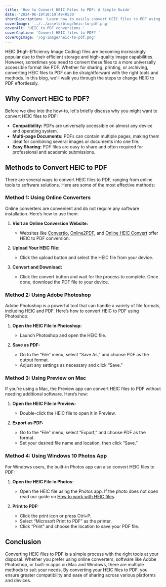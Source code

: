 ```yaml
---
title: 'How to Convert HEIC Files to PDF: A Simple Guide'
date: '2024-06-19T10:19:49+0530'
shortDescription: 'Learn how to easily convert HEIC files to PDF using free online tools, Adobe Photoshop, and built-in apps on Mac and Windows for seamless compatibility.'
coverImage: '../../assets/blog/heic-to-pdf.png'
coverAlt: 'HEIC to PDF conversions.'
coverCaption: 'Convert HEIC files to PDF? '
coverOgImage: '/og-image/heic-to-pdf.png'
---
```


HEIC (High-Efficiency Image Coding) files are becoming increasingly popular due to their efficient storage and high-quality image capabilities. However, sometimes you need to convert these files to a more universally accessible format like PDF. Whether for sharing, printing, or archiving, converting HEIC files to PDF can be straightforward with the right tools and methods. In this blog, we'll walk you through the steps to change HEIC to PDF effortlessly.

## Why Convert HEIC to PDF?

Before we dive into the how-to, let's briefly discuss why you might want to convert HEIC files to PDF:
- **Compatibility:** PDFs are universally accessible on almost any device and operating system.
- **Multi-page Documents:** PDFs can contain multiple pages, making them ideal for combining several images or documents into one file.
- **Easy Sharing:** PDF files are easy to share and often required for professional and academic submissions.

## Methods to Convert HEIC to PDF

There are several ways to convert HEIC files to PDF, ranging from online tools to software solutions. Here are some of the most effective methods:

### Method 1: Using Online Converters

Online converters are convenient and do not require any software installation. Here’s how to use them:

1. **Visit an Online Conversion Website:**
   - Websites like [Convertio](https://convertio.co/heic-pdf/), [Online2PDF](https://online2pdf.com/heic-to-pdf), and [Online HEIC Convert](https://onlineheicconvert.com/heic-to-pdf/) offer HEIC to PDF conversion.

2. **Upload Your HEIC File:**
   - Click the upload button and select the HEIC file from your device.

3. **Convert and Download:**
   - Click the convert button and wait for the process to complete. Once done, download the PDF file to your device.

### Method 2: Using Adobe Photoshop

Adobe Photoshop is a powerful tool that can handle a variety of file formats, including HEIC and PDF. Here’s how to convert HEIC to PDF using Photoshop:

1. **Open the HEIC File in Photoshop:**
   - Launch Photoshop and open the HEIC file.

2. **Save as PDF:**
   - Go to the “File” menu, select “Save As,” and choose PDF as the output format.
   - Adjust any settings as necessary and click “Save.”

### Method 3: Using Preview on Mac

If you’re using a Mac, the Preview app can convert HEIC files to PDF without needing additional software. Here’s how:

1. **Open the HEIC File in Preview:**
   - Double-click the HEIC file to open it in Preview.

2. **Export as PDF:**
   - Go to the “File” menu, select “Export,” and choose PDF as the format.
   - Set your desired file name and location, then click “Save.”

### Method 4: Using Windows 10 Photos App

For Windows users, the built-in Photos app can also convert HEIC files to PDF:

1. **Open the HEIC File in Photos:**
   - Open the HEIC file using the Photos app. If the photo does not open read our guide on [How to work with HEIC files](https://onlineheicconvert.com/blog/heic/).

2. **Print to PDF:**
   - Click the print icon or press Ctrl+P.
   - Select “Microsoft Print to PDF” as the printer.
   - Click “Print” and choose the location to save your PDF file.

## Conclusion

Converting HEIC files to PDF is a simple process with the right tools at your disposal. Whether you prefer using online converters, software like Adobe Photoshop, or built-in apps on Mac and Windows, there are multiple methods to suit your needs. By converting your HEIC files to PDF, you ensure greater compatibility and ease of sharing across various platforms and devices.